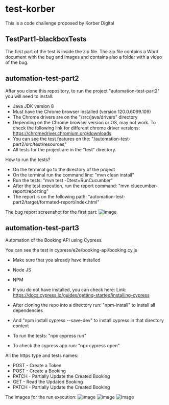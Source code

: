 # test-korber
This is a code challenge proposed by Korber Digital

## TestPart1-blackboxTests
The first part of the test is inside the zip file. 
The zip file contains a Word document with the bug and images and contains also a folder with a video of the bug.

## automation-test-part2
After you clone this repository, to run the project "automation-test-part2" you will need to install:
- Java JDK version 8
- Must have the Chrome browser installed (version 120.0.6099.109)
- The Chrome drivers are on the "/src/java/drivers" directory
- Depending on the Chrome browser version or OS, may not work. To check the following link for different chrome driver versions: https://chromedriver.chromium.org/downloads
- You can see the test features on the: "/automation-test-part2/src/test/resources"
- All tests for the project are in the "test" directory.

How to run the tests?
- On the terminal go to the directory of the project
- On the terminal run the command line: "mvn clean install"
- Run the tests: "mvn test -Dtest=RunCucumber"
- After the test execution, run the report command: "mvn cluecumber-report:reporting"
- The report is on the following path: "automation-test-part2/target/formated-report/index.html"

The bug report screenshot for the first part:
![image](https://github.com/alessandrocode09/test-korber/assets/24464134/8c8ab3c6-af90-4f8c-86ee-75c42c622de6)


## automation-test-part3
Automation of the Booking API using Cypress.

You can see the test in cypress/e2e/booking-api/booking.cy.js

- Make sure that you already have installed
- Node JS
- NPM

- If you do not have installed, you can check here:
Link: https://docs.cypress.io/guides/getting-started/installing-cypress

- After cloning the repo into a directory run: "npm-install" to install all dependencies
- And "npm install cypress --save-dev" to install cypress in that directory context
- To run the tests: "npx cypress run"
- To check the cypress app run: "npx cypress open"

All the https type and tests names:
- POST - Create a Token
- POST - Create a Booking
- PATCH  - Partially Update the Created Booking
- GET  - Read the Updated Booking
- PATCH  - Partially Update the Created Booking

The images for the run execution:
![image](https://github.com/alessandrocode09/test-korber/assets/24464134/7604b1e3-3963-4055-a177-7fabeba88544)
![image](https://github.com/alessandrocode09/test-korber/assets/24464134/92aef1b4-d31b-47a2-bbda-73aa060e0dec)
![image](https://github.com/alessandrocode09/test-korber/assets/24464134/4a32391e-ced5-4094-b0f6-277ddc8b4a5d)

